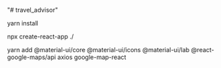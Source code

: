 "# travel_advisor" 

yarn install

npx create-react-app ./

yarn add @material-ui/core @material-ui/icons @material-ui/lab @react-google-maps/api axios google-map-react  